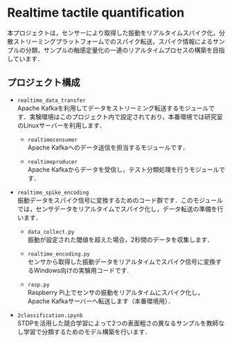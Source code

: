 # Realtime tactile quantification
本プロジェクトは，センサーにより取得した振動をリアルタイムスパイク化，分散ストリーミングプラットフォームでのスパイク転送，スパイク情報によるサンプルの分類，サンプルの触感定量化の一連のリアルタイムプロセスの構築を目指しています．
## プロジェクト構成

* `realtime_data_transfer`  
Apache Kafkaを利用してデータをストリーミング転送するモジュールです．実験環境はこのプロジェクト内で設定されており，本番環境では研究室のLinuxサーバーを利用します．

  * `realtimeconsumer`  
    Apache Kafkaへのデータ送信を担当するモジュールです．

  * `realtimeproducer`  
    Apache Kafkaからデータを受信し，テスト分類処理を行うモジュールです．

* `realtime_spike_encoding`  
振動データをスパイク信号に変換するためのコード群です．このモジュールでは，センサデータをリアルタイムでスパイク化し，データ転送の準備を行います．

  * `data_collect.py`  
    振動が設定された閾値を超えた場合，2秒間のデータを収集します．
 
  * `realtime_encoding.py`  
    センサから取得した振動データをリアルタイムでスパイク信号に変換するWindows向けの実験用コードです.

  * `rasp.py`  
    Raspberry Pi上でセンサの振動をリアルタイムにスパイク化し，Apache Kafkaサーバーへ転送します（本番環境用）．

* `2classification.ipynb`  
STDPを活用した競合学習によって2つの表面粗さの異なるサンプルを教師なし学習で分類するためのモデル構築を行います．
